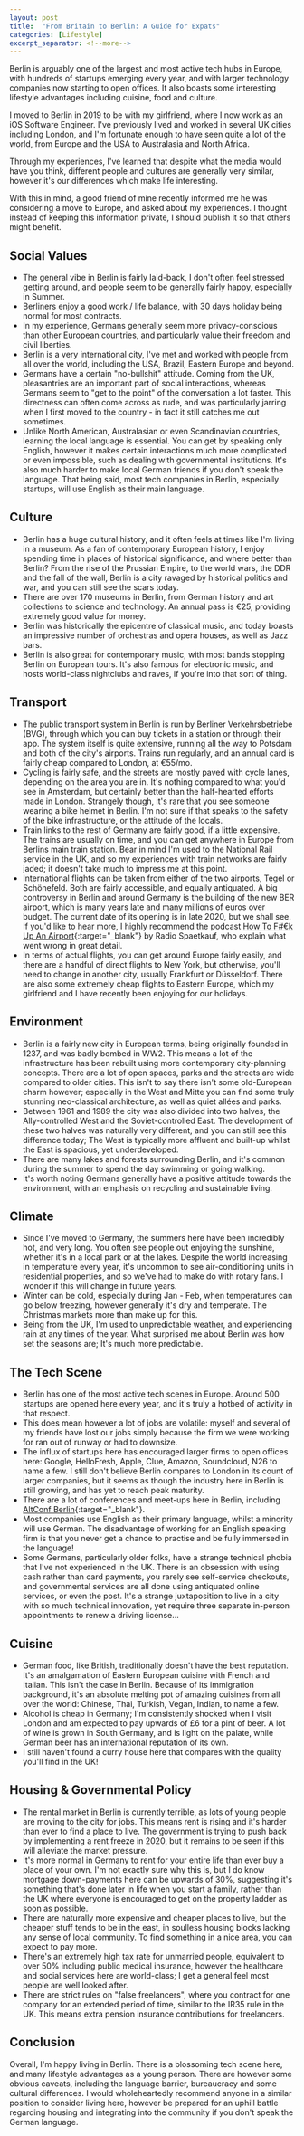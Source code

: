 ```yaml
---
layout: post
title:  "From Britain to Berlin: A Guide for Expats"
categories: [Lifestyle]
excerpt_separator: <!--more-->
---
```


Berlin is arguably one of the largest and most active tech hubs in Europe, with hundreds of startups emerging every year, and with larger technology companies now starting to open offices. It also boasts some interesting lifestyle advantages including cuisine, food and culture.
<!--more-->

I moved to Berlin in 2019 to be with my girlfriend, where I now work as an iOS Software Engineer. I've previously lived and worked in several UK cities including London, and I'm fortunate enough to have seen quite a lot of the world, from Europe and the USA to Australasia and North 
Africa.

Through my experiences, I've learned that despite what the media would have you think, different people and cultures are generally very similar, however it's our differences which make life interesting.

With this in mind, a good friend of mine recently informed me he was considering a move to Europe, and asked about my experiences. I thought instead of keeping this information private, I should publish it so that others might benefit.

## Social Values
- The general vibe in Berlin is fairly laid-back, I don't often feel stressed getting around, and people seem to be generally fairly happy, especially in Summer.
- Berliners enjoy a good work / life balance, with 30 days holiday being normal for most contracts.
- In my experience, Germans generally seem more privacy-conscious than other European countries, and particularly value their freedom and civil liberties.
- Berlin is a very international city, I've met and worked with people from all over the world, including the USA, Brazil, Eastern Europe and beyond.
- Germans have a certain "no-bullshit" attitude. Coming from the UK, pleasantries are an important part of social interactions, whereas Germans seem to "get to the point" of the conversation a lot faster. This directness can often come across as rude, and was particularly jarring when I first moved to the country - in fact it still catches me out sometimes.
- Unlike North American, Australasian or even Scandinavian countries, learning the local language is essential. You can get by speaking only English, however it makes certain interactions much more complicated or even impossible, such as dealing with governmental institutions. It's also much harder to make local German friends if you don't speak the language. That being said, most tech companies in Berlin, especially startups, will use English as their main language.

## Culture
- Berlin has a huge cultural history, and it often feels at times like I'm living in a museum. As a fan of contemporary European history, I enjoy spending time in places of historical significance, and where better than Berlin? From the rise of the Prussian Empire, to the world wars, the DDR and the fall of the wall, Berlin is a city ravaged by historical politics and war, and you can still see the scars today.
- There are over 170 museums in Berlin, from German history and art collections to science and technology. An annual pass is €25, providing extremely good value for money.
- Berlin was historically the epicentre of classical music, and today boasts an impressive number of orchestras and opera houses, as well as Jazz bars.
- Berlin is also great for contemporary music, with most bands stopping Berlin on European tours. It's also famous for electronic music, and hosts world-class nightclubs and raves, if you're into that sort of thing.

## Transport
- The public transport system in Berlin is run by Berliner Verkehrsbetriebe (BVG), through which you can buy tickets in a station or through their app. The system itself is quite extensive, running all the way to Potsdam and both of the city's airports. Trains run regularly, and an annual card is fairly cheap compared to London, at €55/mo.
- Cycling is fairly safe, and the streets are mostly paved with cycle lanes, depending on the area you are in. It's nothing compared to what you'd see in Amsterdam, but certainly better than the half-hearted efforts made in London. Strangely though, it's rare that you see someone wearing a bike helmet in Berlin. I'm not sure if that speaks to the safety of the bike infrastructure, or the attitude of the locals.
- Train links to the rest of Germany are fairly good, if a little expensive. The trains are usually on time, and you can get anywhere in Europe from Berlins main train station. Bear in mind I'm used to the National Rail service in the UK, and so my experiences with train networks are fairly jaded; it doesn't take much to impress me at this point.
- International flights can be taken from either of the two airports, Tegel or Schönefeld. Both are fairly accessible, and equally antiquated. A big controversy in Berlin and around Germany is the building of the new BER airport, which is many years late and many millions of euros over budget. The current date of its opening is in late 2020, but we shall see. If you'd like to hear more, I highly recommend the podcast [How To F#€k Up An Airport](http://www.radiospaetkauf.com/ber/){:target="_blank"} by Radio Spaetkauf, who explain what went wrong in great detail.
- In terms of actual flights, you can get around Europe fairly easily, and there are a handful of direct flights to New York, but otherwise, you'll need to change in another city, usually Frankfurt or Düsseldorf. There are also some extremely cheap flights to Eastern Europe, which my girlfriend and I have recently been enjoying for our holidays.


## Environment
- Berlin is a fairly new city in European terms, being originally founded in 1237, and was badly bombed in WW2. This means a lot of the infrastructure has been rebuilt using more contemporary city-planning concepts. There are a lot of open spaces, parks and the streets are wide compared to older cities. This isn't to say there isn't some old-European charm however; especially in the West and Mitte you can find some truly stunning neo-classical architecture, as well as quiet allées and parks.
- Between 1961 and 1989 the city was also divided into two halves, the Ally-controlled West and the Soviet-controlled East. The development of these two halves was naturally very different, and you can still see this difference today; The West is typically more affluent and built-up whilst the East is spacious, yet underdeveloped.
- There are many lakes and forests surrounding Berlin, and it's common during the summer to spend the day swimming or going walking.
- It's worth noting Germans generally have a positive attitude towards the environment, with an emphasis on recycling and sustainable living.

## Climate
- Since I've moved to Germany, the summers here have been incredibly hot, and very long. You often see people out enjoying the sunshine, whether it's in a local park or at the lakes. Despite the world increasing in temperature every year, it's uncommon to see air-conditioning units in residential properties, and so we've had to make do with rotary fans. I wonder if this will change in future years.
- Winter can be cold, especially during Jan - Feb, when temperatures can go below freezing, however generally it's dry and temperate. The Christmas markets more than make up for this.
- Being from the UK, I'm used to unpredictable weather, and experiencing rain at any times of the year. What surprised me about Berlin was how set the seasons are; It's much more predictable.

## The Tech Scene
- Berlin has one of the most active tech scenes in Europe. Around 500 startups are opened here every year, and it's truly a hotbed of activity in that respect.
- This does mean however a lot of jobs are volatile: myself and several of my friends have lost our jobs simply because the firm we were working for ran out of runway or had to downsize.
- The influx of startups here has encouraged larger firms to open offices here: Google, HelloFresh, Apple, Clue, Amazon, Soundcloud, N26 to name a few. I still don't believe Berlin compares to London in its count of larger companies, but it seems as though the industry here in Berlin is still growing, and has yet to reach peak maturity.
- There are a lot of conferences and meet-ups here in Berlin, including [AltConf Berlin](http://berlin.altconf.com){:target="_blank"}.
- Most companies use English as their primary language, whilst a minority will use German. The disadvantage of working for an English speaking firm is that you never get a chance to practise and be fully immersed in the language!
- Some Germans, particularly older folks, have a strange technical phobia that I've not experienced in the UK. There is an obsession with using cash rather than card payments, you rarely see self-service checkouts, and governmental services are all done using antiquated online services, or even the post. It's a strange juxtaposition to live in a city with so much technical innovation, yet require three separate in-person appointments to renew a driving license...

## Cuisine
- German food, like British, traditionally doesn't have the best reputation. It's an amalgamation of Eastern European cuisine with French and Italian. This isn't the case in Berlin. Because of its immigration background, it's an absolute melting pot of amazing cuisines from all over the world: Chinese, Thai, Turkish, Vegan, Indian, to name a few.
- Alcohol is cheap in Germany; I'm consistently shocked when I visit London and am expected to pay upwards of £6 for a pint of beer. A lot of wine is grown in South Germany, and is light on the palate, while German beer has an international reputation of its own.
- I still haven't found a curry house here that compares with the quality you'll find in the UK!

## Housing & Governmental Policy

- The rental market in Berlin is currently terrible, as lots of young people are moving to the city for jobs. This means rent is rising and it's harder than ever to find a place to live. The government is trying to push back by implementing a rent freeze in 2020, but it remains to be seen if this will alleviate the market pressure.
- It's more normal in Germany to rent for your entire life than ever buy a place of your own. I'm not exactly sure why this is, but I do know mortgage down-payments here can be upwards of 30%, suggesting it's something that's done later in life when you start a family, rather than the UK where everyone is encouraged to get on the property ladder as soon as possible.
- There are naturally more expensive and cheaper places to live, but the cheaper stuff tends to be in the east, in soulless housing blocks lacking any sense of local community. To find something in a nice area, you can expect to pay more.
- There's an extremely high tax rate for unmarried people, equivalent to over 50% including public medical insurance, however the healthcare and social services here are world-class; I get a general feel most people are well looked after.
- There are strict rules on "false freelancers", where you contract for one company for an extended period of time, similar to the IR35 rule in the UK. This means extra pension insurance contributions for freelancers.

## Conclusion

Overall, I'm happy living in Berlin. There is a blossoming tech scene here, and many lifestyle advantages as a young person. There are however some obvious caveats, including the language barrier, bureaucracy and some cultural differences. I would wholeheartedly recommend anyone in a similar position to consider living here, however be prepared for an uphill battle regarding housing and integrating into the community if you don't speak the German language.
